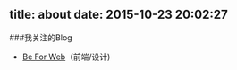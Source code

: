 title: about
date: 2015-10-23 20:02:27
---

###我关注的Blog
- [Be For Web](http://beforweb.com/)（前端/设计)

